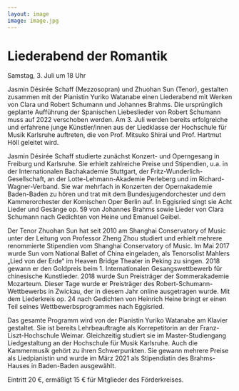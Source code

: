 ```yaml
---
layout: image
image: image.jpg
---
```


# Liederabend der Romantik

Samstag, 3. Juli um 18 Uhr
  
Jasmin Désirée Schaff (Mezzosopran) und Zhuohan Sun (Tenor), gestalten zusammen mit der Pianistin Yuriko Watanabe einen Liederabend mit Werken von Clara und Robert Schumann und Johannes Brahms. Die ursprünglich geplante Aufführung der Spanischen Liebeslieder von Robert Schumann muss auf 2022 verschoben werden. Am 3. Juli werden bereits erfolgreiche und erfahrene junge Künstler/innen aus der Liedklasse der Hochschule für Musik Karlsruhe auftreten, die von Prof. Mitsuko Shirai und Prof. Hartmut Höll geleitet wird.

                    
Jasmin Désirée Schaff studierte zunächst Konzert- und Operngesang in Freiburg und Karlsruhe. Sie erhielt zahlreiche Preise und Stipendien, u.a. in der Internationalen Bachakademie Stuttgart, der Fritz-Wunderlich-Gesellschaft, an der Lotte-Lehmann-Akademie Perleberg und im Richard-Wagner-Verband. Sie war mehrfach in Konzerten der Opernakademie Baden-Baden zu hören und trat mit dem Bundesjugendorchester und dem Kammerorchester der Komischen Oper Berlin auf. In Eggisried singt sie Acht Lieder und Gesänge op. 59 von Johannes Brahms sowie Lieder von Clara Schumann nach Gedichten von Heine und Emanuel Geibel. 
  
Der Tenor Zhuohan Sun hat seit 2010 am Shanghai Conservatory of Music unter der Leitung von Professor Zheng Zhou studiert und erhielt mehrere renommierte Stipendien vom Shanghai Conservatory of Music. Im Mai 2017 wurde Sun vom National Ballet of China eingeladen, als Tenorsolist Mahlers „Lied von der Erde“ im Heaven Bridge Theater in Peking zu singen. 2018 gewann er den Goldpreis beim 1. Internationalen Gesangswettbewerb für chinesische Kunstlieder. 2018 wurde Sun Preisträger der Sommerakademie Mozarteum. Dieser Tage wurde er Preisträger des Robert-Schumann-Wettbewerbs in Zwickau, der in diesem Jahr online ausgetragen wurde. Mit dem Liederkreis op. 24 nach Gedichten von Heinrich Heine bringt er einen Teil seines Wettbewerbsprogrammes nach Eggisried.  
  
Das gesamte Programm wird von der Pianistin Yuriko Watanabe am Klavier gestaltet. Sie ist bereits Lehrbeauftragte als Korrepetitorin an der Franz-Liszt-Hochschule Weimar. Gleichzeitig studiert sie im Master-Studiengang Liedgestaltung an der Hochschule für Musik Karlsruhe. Auch die Kammermusik gehört zu ihren Schwerpunkten. Sie gewann mehrere Preise als Liedpianistin und wurde im März 2021 als Stipendiatin des Brahms-Hauses in Baden-Baden ausgewählt.
  
Eintritt 20 €, ermäßigt 15 € für Mitglieder des Förderkreises. 
